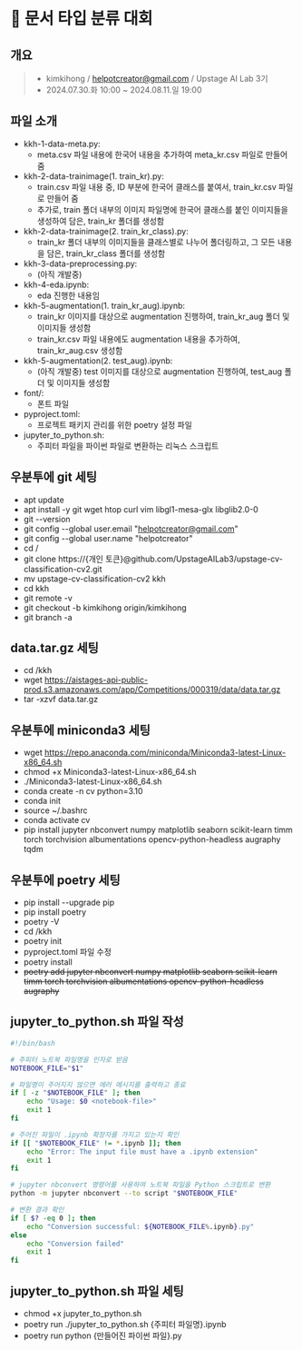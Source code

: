 # 📜 문서 타입 분류 대회

## 개요

> - kimkihong / helpotcreator@gmail.com / Upstage AI Lab 3기
> - 2024.07.30.화 10:00 ~ 2024.08.11.일 19:00

## 파일 소개

- kkh-1-data-meta.py:
    - meta.csv 파일 내용에 한국어 내용을 추가하여 meta_kr.csv 파일로 만들어 줌
- kkh-2-data-trainimage(1. train_kr).py:
    - train.csv 파일 내용 중, ID 부분에 한국어 클래스를 붙여서, train_kr.csv 파일로 만들어 줌
    - 추가로, train 폴더 내부의 이미지 파일명에 한국어 클래스를 붙인 이미지들을 생성하여 담은, train_kr 폴더를 생성함
- kkh-2-data-trainimage(2. train_kr_class).py:
    - train_kr 폴더 내부의 이미지들을 클래스별로 나누어 폴더링하고, 그 모든 내용을 담은, train_kr_class 폴더를 생성함
- kkh-3-data-preprocessing.py:
    - (아직 개발중)
- kkh-4-eda.ipynb:
    - eda 진행한 내용임
- kkh-5-augmentation(1. train_kr_aug).ipynb:
    - train_kr 이미지를 대상으로 augmentation 진행하여, train_kr_aug 폴더 및 이미지들 생성함
    - train_kr.csv 파일 내용에도 augmentation 내용을 추가하여, train_kr_aug.csv 생성함
- kkh-5-augmentation(2. test_aug).ipynb:
    - (아직 개발중) test 이미지를 대상으로 augmentation 진행하여, test_aug 폴더 및 이미지들 생성함
- font/:
    - 폰트 파일
- pyproject.toml:
    - 프로젝트 패키지 관리를 위한 poetry 설정 파일
- jupyter_to_python.sh:
    - 주피터 파일을 파이썬 파일로 변환하는 리눅스 스크립트


## 우분투에 git 세팅

- apt update
- apt install -y git wget htop curl vim libgl1-mesa-glx libglib2.0-0
- git --version
- git config --global user.email "helpotcreator@gmail.com"
- git config --global user.name "helpotcreator"
- cd /
- git clone https://{개인 토큰}@github.com/UpstageAILab3/upstage-cv-classification-cv2.git
- mv upstage-cv-classification-cv2 kkh
- cd kkh
- git remote -v
- git checkout -b kimkihong origin/kimkihong
- git branch -a

## data.tar.gz 세팅

- cd /kkh
- wget https://aistages-api-public-prod.s3.amazonaws.com/app/Competitions/000319/data/data.tar.gz
- tar -xzvf data.tar.gz

## 우분투에 miniconda3 세팅

- wget https://repo.anaconda.com/miniconda/Miniconda3-latest-Linux-x86_64.sh
- chmod +x Miniconda3-latest-Linux-x86_64.sh
- ./Miniconda3-latest-Linux-x86_64.sh
- conda create -n cv python=3.10
- conda init
- source ~/.bashrc
- conda activate cv
- pip install jupyter nbconvert numpy matplotlib seaborn scikit-learn timm torch torchvision albumentations opencv-python-headless augraphy tqdm

## 우분투에 poetry 세팅

- pip install --upgrade pip
- pip install poetry
- poetry -V
- cd /kkh
- poetry init
- pyproject.toml 파일 수정
- poetry install
- ~~poetry add jupyter nbconvert numpy matplotlib seaborn scikit-learn timm torch torchvision albumentations opencv-python-headless augraphy~~

## jupyter_to_python.sh 파일 작성

```bash
#!/bin/bash

# 주피터 노트북 파일명을 인자로 받음
NOTEBOOK_FILE="$1"

# 파일명이 주어지지 않으면 에러 메시지를 출력하고 종료
if [ -z "$NOTEBOOK_FILE" ]; then
    echo "Usage: $0 <notebook-file>"
    exit 1
fi

# 주어진 파일이 .ipynb 확장자를 가지고 있는지 확인
if [[ "$NOTEBOOK_FILE" != *.ipynb ]]; then
    echo "Error: The input file must have a .ipynb extension"
    exit 1
fi

# jupyter nbconvert 명령어를 사용하여 노트북 파일을 Python 스크립트로 변환
python -m jupyter nbconvert --to script "$NOTEBOOK_FILE"

# 변환 결과 확인
if [ $? -eq 0 ]; then
    echo "Conversion successful: ${NOTEBOOK_FILE%.ipynb}.py"
else
    echo "Conversion failed"
    exit 1
fi
```

## jupyter_to_python.sh 파일 세팅

- chmod +x jupyter_to_python.sh
- poetry run ./jupyter_to_python.sh {주피터 파일명}.ipynb
- poetry run python {만들어진 파이썬 파일}.py